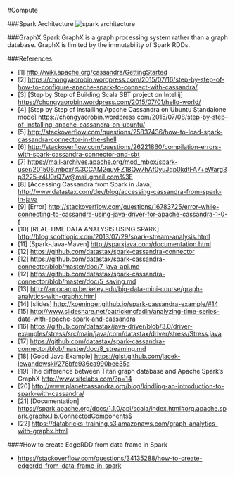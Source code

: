 #Compute

###Spark Architecture
![spark architecture](./images/spark_architecture.png)

###GraphX
Spark GraphX is a graph processing system rather than a graph database. GraphX is limited by the immutability of Spark RDDs.



###References
* [1] http://wiki.apache.org/cassandra/GettingStarted
* [2] https://chongyaorobin.wordpress.com/2015/07/16/step-by-step-of-how-to-configure-apache-spark-to-connect-with-cassandra/
* [3] [Step by Step of Building Scala SBT project on Intellij] https://chongyaorobin.wordpress.com/2015/07/01/hello-world/
* [4] [Step by Step of installing Apache Cassandra on Ubuntu Standalone mode] https://chongyaorobin.wordpress.com/2015/07/08/step-by-step-of-installing-apache-cassandra-on-ubuntu/
* [5] http://stackoverflow.com/questions/25837436/how-to-load-spark-cassandra-connector-in-the-shell
* [6] http://stackoverflow.com/questions/26221860/compilation-errors-with-spark-cassandra-connector-and-sbt
* [7] https://mail-archives.apache.org/mod_mbox/spark-user/201506.mbox/%3CCAM2quyFZ1BQw7hAf0yuJqp0kdtFA7+eWarg3p3225-r4U0rQ7w@mail.gmail.com%3E
* [8] [Accessing Cassandra from Spark in Java] http://www.datastax.com/dev/blog/accessing-cassandra-from-spark-in-java
* [9] [Error] http://stackoverflow.com/questions/16783725/error-while-connecting-to-cassandra-using-java-driver-for-apache-cassandra-1-0-f
* [10] [REAL-TIME DATA ANALYSIS USING SPARK] http://blog.scottlogic.com/2013/07/29/spark-stream-analysis.html
* [11] [Spark-Java-Maven] http://sparkjava.com/documentation.html
* [12] https://github.com/datastax/spark-cassandra-connector
* [12] https://github.com/datastax/spark-cassandra-connector/blob/master/doc/7_java_api.md
* [12] https://github.com/datastax/spark-cassandra-connector/blob/master/doc/5_saving.md
* [13] http://ampcamp.berkeley.edu/big-data-mini-course/graph-analytics-with-graphx.html
* [14] [slides] http://koeninger.github.io/spark-cassandra-example/#14
* [15] http://www.slideshare.net/patrickmcfadin/analyzing-time-series-data-with-apache-spark-and-cassandra
* [16] https://github.com/datastax/java-driver/blob/3.0/driver-examples/stress/src/main/java/com/datastax/driver/stress/Stress.java
* [17] https://github.com/datastax/spark-cassandra-connector/blob/master/doc/8_streaming.md
* [18] [Good Java Example] https://gist.github.com/jacek-lewandowski/278bfc936ca990bee35a
* [19] The difference between Titan graph database and Apache Spark’s GraphX http://www.sitelabs.com/?p=14
* [20] http://www.planetcassandra.org/blog/kindling-an-introduction-to-spark-with-cassandra/
* [21] [Documentation] https://spark.apache.org/docs/1.1.0/api/scala/index.html#org.apache.spark.graphx.lib.ConnectedComponents$
* [22] https://databricks-training.s3.amazonaws.com/graph-analytics-with-graphx.html


####How to create EdgeRDD from data frame in Spark
* https://stackoverflow.com/questions/34135288/how-to-create-edgerdd-from-data-frame-in-spark

